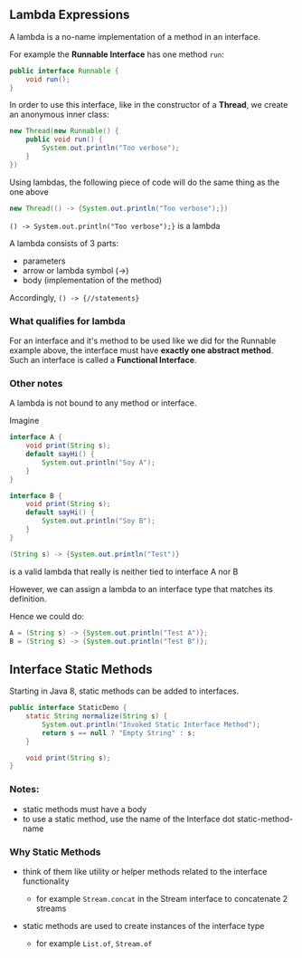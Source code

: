 ## Lambda Expressions
A lambda is a no-name implementation of a method in an interface.

For example the **Runnable Interface** has one method `run`:

```java 
public interface Runnable {
    void run();
}
```

In order to use this interface, like in the constructor of 
a **Thread**, we create an anonymous inner class:

```java
new Thread(new Runnable() {
    public void run() {
        System.out.println("Too verbose");
    }
})
```
Using lambdas, the following piece of code will do 
the same thing as the one above

```java
new Thread(() -> {System.out.println("Too verbose");})
```

`() -> System.out.println("Too verbose");}` is a lambda

A lambda consists of 3 parts:
- parameters
- arrow or lambda symbol (->)
- body (implementation of the method)

Accordingly,
`() -> {//statements}`

### What qualifies for lambda
For an interface and it's method to be used like we
did for the Runnable example above, the interface 
must have **exactly one abstract method**.
Such an interface is called a **Functional Interface**.

### Other notes
A lambda is not bound to any method or interface.

Imagine
```java
interface A {
    void print(String s);
    default sayHi() {
        System.out.println("Soy A");
    }
}

interface B {
    void print(String s);
    default sayHi() {
        System.out.println("Soy B");
    }
}
```
```java
(String s) -> {System.out.println("Test")}
``` 

is a valid
lambda that really is neither tied to interface A nor B

However, we can assign a lambda to an interface type
that matches its definition.

Hence we could do:
```java
A = (String s) -> {System.out.println("Test A")};
B = (String s) -> {System.out.println("Test B")};
```

## Interface Static Methods
Starting in Java 8, static methods can be added to interfaces.
```java
public interface StaticDemo {
    static String normalize(String s) {
        System.out.println("Invoked Static Interface Method");
        return s == null ? "Empty String" : s;
    }

    void print(String s);
}
```
### Notes:
- static methods must have a body
- to use a static method, use the name of the Interface dot static-method-name

### Why Static Methods
- think of them like utility or helper methods related to the interface functionality
  - for example `Stream.concat` in the Stream interface to concatenate 2 streams
  
- static methods are used to create instances of the interface type
  - for example `List.of`, `Stream.of`
